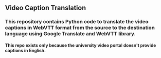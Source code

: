 ## Video Caption Translation
### This repository contains Python code to translate the video captions in WebVTT format from the source to the destination language using Google Translate and WebVTT library.
#### This repo exists only because the university video portal doesn't provide captions in English.
